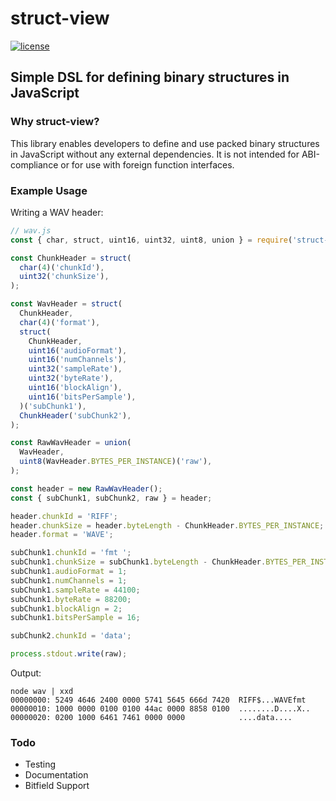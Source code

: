 # struct-view

<!-- [![build](https://badgen.net/github/checks/patrickroberts/struct-view?icon=github&label=build)](https://github.com/patrickroberts/struct-view/actions)
[![coverage](https://badgen.net/codecov/c/github/patrickroberts/struct-view?icon=codecov&label=coverage)](https://codecov.io/gh/patrickroberts/struct-view) -->
[![license](https://badgen.net/github/license/patrickroberts/struct-view)](https://github.com/patrickroberts/struct-view/blob/master/LICENSE)

## Simple DSL for defining binary structures in JavaScript

### Why struct-view?

This library enables developers to define and use packed binary structures in JavaScript without any external dependencies. It is not intended for ABI-compliance or for use with foreign function interfaces.

<!-- ### Installation

```
npm i struct-view
yarn add struct-view
``` -->

### Example Usage

Writing a WAV header:
```js
// wav.js
const { char, struct, uint16, uint32, uint8, union } = require('struct-view');

const ChunkHeader = struct(
  char(4)('chunkId'),
  uint32('chunkSize'),
);

const WavHeader = struct(
  ChunkHeader,
  char(4)('format'),
  struct(
    ChunkHeader,
    uint16('audioFormat'),
    uint16('numChannels'),
    uint32('sampleRate'),
    uint32('byteRate'),
    uint16('blockAlign'),
    uint16('bitsPerSample'),
  )('subChunk1'),
  ChunkHeader('subChunk2'),
);

const RawWavHeader = union(
  WavHeader,
  uint8(WavHeader.BYTES_PER_INSTANCE)('raw'),
);

const header = new RawWavHeader();
const { subChunk1, subChunk2, raw } = header;

header.chunkId = 'RIFF';
header.chunkSize = header.byteLength - ChunkHeader.BYTES_PER_INSTANCE;
header.format = 'WAVE';

subChunk1.chunkId = 'fmt ';
subChunk1.chunkSize = subChunk1.byteLength - ChunkHeader.BYTES_PER_INSTANCE;
subChunk1.audioFormat = 1;
subChunk1.numChannels = 1;
subChunk1.sampleRate = 44100;
subChunk1.byteRate = 88200;
subChunk1.blockAlign = 2;
subChunk1.bitsPerSample = 16;

subChunk2.chunkId = 'data';

process.stdout.write(raw);
```

Output:
```
node wav | xxd
00000000: 5249 4646 2400 0000 5741 5645 666d 7420  RIFF$...WAVEfmt 
00000010: 1000 0000 0100 0100 44ac 0000 8858 0100  ........D....X..
00000020: 0200 1000 6461 7461 0000 0000            ....data....
```

<!-- ### Documentation

API Reference available on [GitHub Pages](https://patrickroberts.github.io/struct-view)

### Code Coverage

Available on [Codecov](https://codecov.io/gh/patrickroberts/struct-view) -->

### Todo

* Testing
* Documentation
* Bitfield Support
